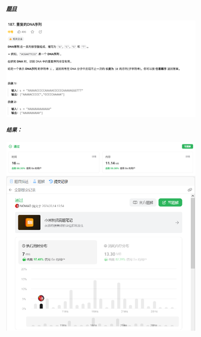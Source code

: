 ##### [题目](https://leetcode.cn/problems/repeated-dna-sequences)
![pic](img.png)
##### 结果：
![pic](result.png)
![pic](result2.png)